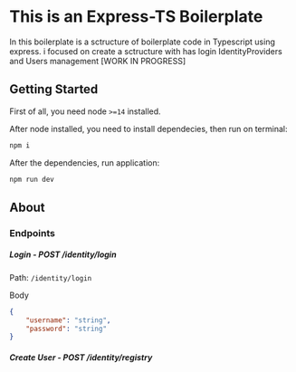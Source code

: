 # This is an Express-TS Boilerplate 
In this boilerplate is a sctructure of boilerplate code in Typescript using express.
i focused on create a sctructure  with has login IdentityProviders and Users management 
[WORK IN PROGRESS]


## Getting Started 

First of all, you need node ``` >=14 ``` installed. 

After node installed, you need to install dependecies, then run on terminal: 

```bash
npm i
```

After the dependencies, run application: 

```bash
npm run dev
```

## About 
###  Endpoints

##### Login - POST /identity/login
Path: ```/identity/login```


Body
```json
{
    "username": "string",
    "password": "string"
}

```
##### Create User - POST /identity/registry

